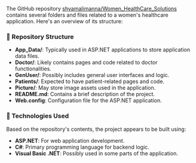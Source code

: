 The GitHub repository [shyamalimanna/Women\_HealthCare\_Solutions](https://github.com/shyamalimanna/Women_HealthCare_Solutions) contains several folders and files related to a women's healthcare application. Here's an overview of its structure:

### 📁 Repository Structure

* **App\_Data/**: Typically used in ASP.NET applications to store application data files.
* **Doctor/**: Likely contains pages and code related to doctor functionalities.
* **GenUser/**: Possibly includes general user interfaces and logic.
* **Patients/**: Expected to have patient-related pages and code.
* **Picture/**: May store image assets used in the application.
* **README.md**: Contains a brief description of the project.
* **Web.config**: Configuration file for the ASP.NET application.

### 🔧 Technologies Used

Based on the repository's contents, the project appears to be built using:

* **ASP.NET**: For web application development.
* **C#**: Primary programming language for backend logic.
* **Visual Basic .NET**: Possibly used in some parts of the application.


